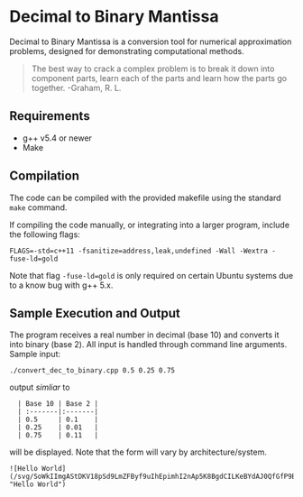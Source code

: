 # Decimal to Binary Mantissa
Decimal to Binary Mantissa is a conversion tool for numerical approximation problems, designed for demonstrating computational methods. 

> The best way to crack a complex problem is to break it down into component parts, learn each of
the parts and learn how the parts go together. -Graham, R. L.

## Requirements
* g++ v5.4 or newer
* Make

## Compilation
The code can be compiled with the provided makefile using the standard `make` command.

If compiling the code manually, or integrating into a larger program, include the following flags: 
```
FLAGS=-std=c++11 -fsanitize=address,leak,undefined -Wall -Wextra -fuse-ld=gold
```
Note that flag `-fuse-ld=gold` is only required on certain Ubuntu systems due to a know bug with g++ 5.x.
## Sample Execution and Output
The program receives a real number in decimal (base 10) and converts it into binary (base 2). All input is handled through command line arguments. Sample input:
```
./convert_dec_to_binary.cpp 0.5 0.25 0.75
```
output *simliar* to
```
  | Base 10 | Base 2 |
  | :-------|:-------|
  | 0.5     | 0.1    |
  | 0.25    | 0.01   |
  | 0.75    | 0.11   |
```
will  be displayed. Note that the form will vary by architecture/system.

```
![Hello World](/svg/SoWkIImgAStDKV18pSd9LmZFByf9uIhEpimhI2nAp5K8BgdCILKeBYdAJ0QfGfP9BInDpKjEzKqjBavCJtNCoKpFoqtDAr581XAfHLoE2hfs2auALb23oy46EohOw484CxaSKlDIW4O20000 "Hello World")
```
